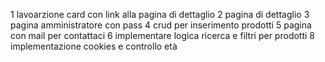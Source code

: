 1 lavoarzione card con link alla pagina di dettaglio 
2 pagina di dettaglio 
3 pagina amministratore con pass
4 crud per inserimento prodotti 
5 pagina con mail per contattaci
6 implementare logica ricerca e filtri per prodotti 
8 implementazione cookies e controllo età 